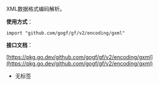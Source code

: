 XML数据格式编码解析。

**使用方式**：

```
import "github.com/gogf/gf/v2/encoding/gxml"
```

**接口文档**：

[https://pkg.go.dev/github.com/gogf/gf/v2/encoding/gxml](https://pkg.go.dev/github.com/gogf/gf/v2/encoding/gxml)

- 无标签